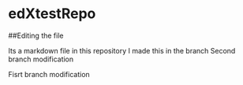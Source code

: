 # edXtestRepo

##Editing the file

Its a markdown file in this repository
I made this in the branch
Second branch modification

Fisrt branch modification

